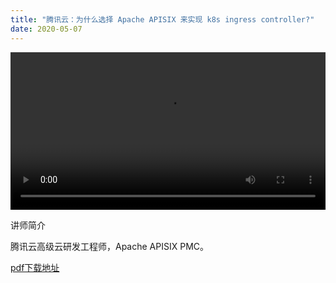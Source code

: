 ```yaml
---
title: "腾讯云：为什么选择 Apache APISIX 来实现 k8s ingress controller?"
date: 2020-05-07 
---  
```


<div style="text-align: center">
  <video controls src="https://opentalk-blog.b0.upaiyun.com/prod/2019-12-19/db80d142da2bc6ab32938ce7a7f5fbb7.mp4" style="width: 100%"></video>
</div>

讲师简介

腾讯云高级云研发工程师，Apache APISIX PMC。

[pdf下载地址](https://opentalk-blog.b0.upaiyun.com/prod/2020-01-02/fb4ebdf92d7a8e17a5d20682e25cadb4.pdf)
